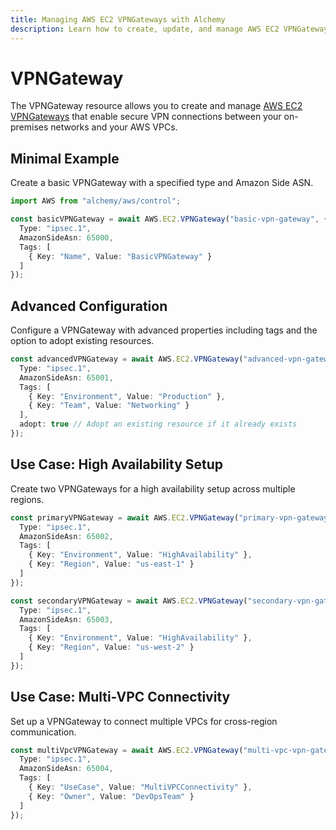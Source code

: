 ```yaml
---
title: Managing AWS EC2 VPNGateways with Alchemy
description: Learn how to create, update, and manage AWS EC2 VPNGateways using Alchemy Cloud Control.
---
```


# VPNGateway

The VPNGateway resource allows you to create and manage [AWS EC2 VPNGateways](https://docs.aws.amazon.com/ec2/latest/userguide/) that enable secure VPN connections between your on-premises networks and your AWS VPCs.

## Minimal Example

Create a basic VPNGateway with a specified type and Amazon Side ASN.

```ts
import AWS from "alchemy/aws/control";

const basicVPNGateway = await AWS.EC2.VPNGateway("basic-vpn-gateway", {
  Type: "ipsec.1",
  AmazonSideAsn: 65000,
  Tags: [
    { Key: "Name", Value: "BasicVPNGateway" }
  ]
});
```

## Advanced Configuration

Configure a VPNGateway with advanced properties including tags and the option to adopt existing resources.

```ts
const advancedVPNGateway = await AWS.EC2.VPNGateway("advanced-vpn-gateway", {
  Type: "ipsec.1",
  AmazonSideAsn: 65001,
  Tags: [
    { Key: "Environment", Value: "Production" },
    { Key: "Team", Value: "Networking" }
  ],
  adopt: true // Adopt an existing resource if it already exists
});
```

## Use Case: High Availability Setup

Create two VPNGateways for a high availability setup across multiple regions.

```ts
const primaryVPNGateway = await AWS.EC2.VPNGateway("primary-vpn-gateway", {
  Type: "ipsec.1",
  AmazonSideAsn: 65002,
  Tags: [
    { Key: "Environment", Value: "HighAvailability" },
    { Key: "Region", Value: "us-east-1" }
  ]
});

const secondaryVPNGateway = await AWS.EC2.VPNGateway("secondary-vpn-gateway", {
  Type: "ipsec.1",
  AmazonSideAsn: 65003,
  Tags: [
    { Key: "Environment", Value: "HighAvailability" },
    { Key: "Region", Value: "us-west-2" }
  ]
});
```

## Use Case: Multi-VPC Connectivity

Set up a VPNGateway to connect multiple VPCs for cross-region communication.

```ts
const multiVpcVPNGateway = await AWS.EC2.VPNGateway("multi-vpc-vpn-gateway", {
  Type: "ipsec.1",
  AmazonSideAsn: 65004,
  Tags: [
    { Key: "UseCase", Value: "MultiVPCConnectivity" },
    { Key: "Owner", Value: "DevOpsTeam" }
  ]
});
```